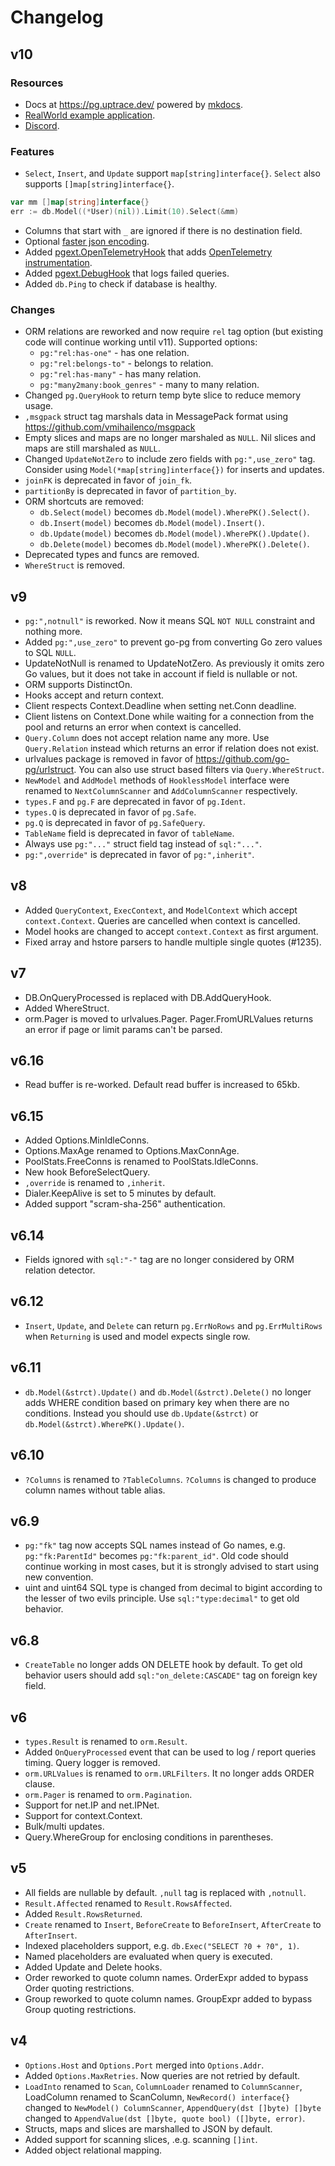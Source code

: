 # Changelog

## v10

### Resources

- Docs at https://pg.uptrace.dev/ powered by [mkdocs](https://github.com/squidfunk/mkdocs-material).
- [RealWorld example application](https://github.com/uptrace/go-realworld-example-app).
- [Discord](https://discord.gg/rWtp5Aj).

### Features

- `Select`, `Insert`, and `Update` support `map[string]interface{}`. `Select` also supports
  `[]map[string]interface{}`.

```go
var mm []map[string]interface{}
err := db.Model((*User)(nil)).Limit(10).Select(&mm)
```

- Columns that start with `_` are ignored if there is no destination field.
- Optional [faster json encoding](https://github.com/go-pg/pgext).
- Added [pgext.OpenTelemetryHook](https://github.com/go-pg/pgext) that adds
  [OpenTelemetry instrumentation](https://pg.uptrace.dev/tracing/).
- Added [pgext.DebugHook](https://github.com/go-pg/pgext) that logs failed queries.
- Added `db.Ping` to check if database is healthy.

### Changes

- ORM relations are reworked and now require `rel` tag option (but existing code will continue
  working until v11). Supported options:
  - `pg:"rel:has-one"` - has one relation.
  - `pg:"rel:belongs-to"` - belongs to relation.
  - `pg:"rel:has-many"` - has many relation.
  - `pg:"many2many:book_genres"` - many to many relation.
- Changed `pg.QueryHook` to return temp byte slice to reduce memory usage.
- `,msgpack` struct tag marshals data in MessagePack format using
  https://github.com/vmihailenco/msgpack
- Empty slices and maps are no longer marshaled as `NULL`. Nil slices and maps are still marshaled
  as `NULL`.
- Changed `UpdateNotZero` to include zero fields with `pg:",use_zero"` tag. Consider using
  `Model(*map[string]interface{})` for inserts and updates.
- `joinFK` is deprecated in favor of `join_fk`.
- `partitionBy` is deprecated in favor of `partition_by`.
- ORM shortcuts are removed:
  - `db.Select(model)` becomes `db.Model(model).WherePK().Select()`.
  - `db.Insert(model)` becomes `db.Model(model).Insert()`.
  - `db.Update(model)` becomes `db.Model(model).WherePK().Update()`.
  - `db.Delete(model)` becomes `db.Model(model).WherePK().Delete()`.
- Deprecated types and funcs are removed.
- `WhereStruct` is removed.

## v9

- `pg:",notnull"` is reworked. Now it means SQL `NOT NULL` constraint and nothing more.
- Added `pg:",use_zero"` to prevent go-pg from converting Go zero values to SQL `NULL`.
- UpdateNotNull is renamed to UpdateNotZero. As previously it omits zero Go values, but it does not
  take in account if field is nullable or not.
- ORM supports DistinctOn.
- Hooks accept and return context.
- Client respects Context.Deadline when setting net.Conn deadline.
- Client listens on Context.Done while waiting for a connection from the pool and returns an error
  when context is cancelled.
- `Query.Column` does not accept relation name any more. Use `Query.Relation` instead which returns
  an error if relation does not exist.
- urlvalues package is removed in favor of https://github.com/go-pg/urlstruct. You can also use
  struct based filters via `Query.WhereStruct`.
- `NewModel` and `AddModel` methods of `HooklessModel` interface were renamed to `NextColumnScanner`
  and `AddColumnScanner` respectively.
- `types.F` and `pg.F` are deprecated in favor of `pg.Ident`.
- `types.Q` is deprecated in favor of `pg.Safe`.
- `pg.Q` is deprecated in favor of `pg.SafeQuery`.
- `TableName` field is deprecated in favor of `tableName`.
- Always use `pg:"..."` struct field tag instead of `sql:"..."`.
- `pg:",override"` is deprecated in favor of `pg:",inherit"`.

## v8

- Added `QueryContext`, `ExecContext`, and `ModelContext` which accept `context.Context`. Queries
  are cancelled when context is cancelled.
- Model hooks are changed to accept `context.Context` as first argument.
- Fixed array and hstore parsers to handle multiple single quotes (#1235).

## v7

- DB.OnQueryProcessed is replaced with DB.AddQueryHook.
- Added WhereStruct.
- orm.Pager is moved to urlvalues.Pager. Pager.FromURLValues returns an error if page or limit
  params can't be parsed.

## v6.16

- Read buffer is re-worked. Default read buffer is increased to 65kb.

## v6.15

- Added Options.MinIdleConns.
- Options.MaxAge renamed to Options.MaxConnAge.
- PoolStats.FreeConns is renamed to PoolStats.IdleConns.
- New hook BeforeSelectQuery.
- `,override` is renamed to `,inherit`.
- Dialer.KeepAlive is set to 5 minutes by default.
- Added support "scram-sha-256" authentication.

## v6.14

- Fields ignored with `sql:"-"` tag are no longer considered by ORM relation detector.

## v6.12

- `Insert`, `Update`, and `Delete` can return `pg.ErrNoRows` and `pg.ErrMultiRows` when `Returning`
  is used and model expects single row.

## v6.11

- `db.Model(&strct).Update()` and `db.Model(&strct).Delete()` no longer adds WHERE condition based
  on primary key when there are no conditions. Instead you should use `db.Update(&strct)` or
  `db.Model(&strct).WherePK().Update()`.

## v6.10

- `?Columns` is renamed to `?TableColumns`. `?Columns` is changed to produce column names without
  table alias.

## v6.9

- `pg:"fk"` tag now accepts SQL names instead of Go names, e.g. `pg:"fk:ParentId"` becomes
  `pg:"fk:parent_id"`. Old code should continue working in most cases, but it is strongly advised to
  start using new convention.
- uint and uint64 SQL type is changed from decimal to bigint according to the lesser of two evils
  principle. Use `sql:"type:decimal"` to get old behavior.

## v6.8

- `CreateTable` no longer adds ON DELETE hook by default. To get old behavior users should add
  `sql:"on_delete:CASCADE"` tag on foreign key field.

## v6

- `types.Result` is renamed to `orm.Result`.
- Added `OnQueryProcessed` event that can be used to log / report queries timing. Query logger is
  removed.
- `orm.URLValues` is renamed to `orm.URLFilters`. It no longer adds ORDER clause.
- `orm.Pager` is renamed to `orm.Pagination`.
- Support for net.IP and net.IPNet.
- Support for context.Context.
- Bulk/multi updates.
- Query.WhereGroup for enclosing conditions in parentheses.

## v5

- All fields are nullable by default. `,null` tag is replaced with `,notnull`.
- `Result.Affected` renamed to `Result.RowsAffected`.
- Added `Result.RowsReturned`.
- `Create` renamed to `Insert`, `BeforeCreate` to `BeforeInsert`, `AfterCreate` to `AfterInsert`.
- Indexed placeholders support, e.g. `db.Exec("SELECT ?0 + ?0", 1)`.
- Named placeholders are evaluated when query is executed.
- Added Update and Delete hooks.
- Order reworked to quote column names. OrderExpr added to bypass Order quoting restrictions.
- Group reworked to quote column names. GroupExpr added to bypass Group quoting restrictions.

## v4

- `Options.Host` and `Options.Port` merged into `Options.Addr`.
- Added `Options.MaxRetries`. Now queries are not retried by default.
- `LoadInto` renamed to `Scan`, `ColumnLoader` renamed to `ColumnScanner`, LoadColumn renamed to
  ScanColumn, `NewRecord() interface{}` changed to `NewModel() ColumnScanner`,
  `AppendQuery(dst []byte) []byte` changed to `AppendValue(dst []byte, quote bool) ([]byte, error)`.
- Structs, maps and slices are marshalled to JSON by default.
- Added support for scanning slices, .e.g. scanning `[]int`.
- Added object relational mapping.
